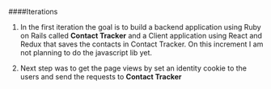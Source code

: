 ####Iterations

1. In the first iteration the goal is to build a backend application using Ruby on Rails called __Contact Tracker__ and a Client application using React and Redux that saves the contacts in Contact Tracker. On this increment I am not planning to do the javascript lib yet.

2. Next step was to get the page views by set an identity cookie to the users and send the requests to __Contact Tracker__
